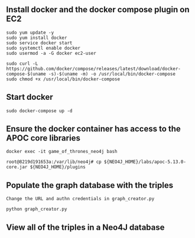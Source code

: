 ## Install docker and the docker compose plugin on EC2
```
sudo yum update -y
sudo yum install docker
sudo service docker start
sudo systemctl enable docker
sudo usermod -a -G docker ec2-user

sudo curl -L https://github.com/docker/compose/releases/latest/download/docker-compose-$(uname -s)-$(uname -m) -o /usr/local/bin/docker-compose
sudo chmod +x /usr/local/bin/docker-compose
```
## Start docker
```
sudo docker-compose up -d
```

## Ensure the docker container has access to the APOC core libraries 
```
docker exec -it game_of_thrones_neo4j bash 

root@8219d191653a:/var/lib/neo4j# cp ${NEO4J_HOME}/labs/apoc-5.13.0-core.jar ${NEO4J_HOME}/plugins
```
## Populate the graph database with the triples
```
Change the URL and authn credentials in graph_creator.py

python graph_creator.py
```
## View all of the triples in a Neo4J database
